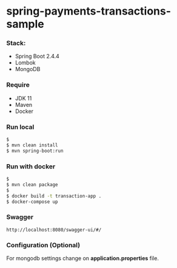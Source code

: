 # spring-payments-transactions-sample

### Stack:
- Spring Boot 2.4.4
- Lombok
- MongoDB

### Require
- JDK 11
- Maven
- Docker

### Run local
```sh
$
$ mvn clean install
$ mvn spring-boot:run
```

### Run with docker
```sh
$
$ mvn clean package
$
$ docker build -t transaction-app .
$ docker-compose up
```

### Swagger
```
http://localhost:8080/swagger-ui/#/
```


### Configuration (Optional)
For mongodb settings change on **application.properties** file.
